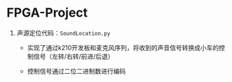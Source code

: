 # FPGA-Project
1. 声源定位代码：`SoundLocation.py`

    * 实现了通过k210开发板和麦克风序列，将收到的声音信号转换成小车的控制信号（左转/右转/前进/后退）

    * 控制信号通过二位二进制数进行编码

